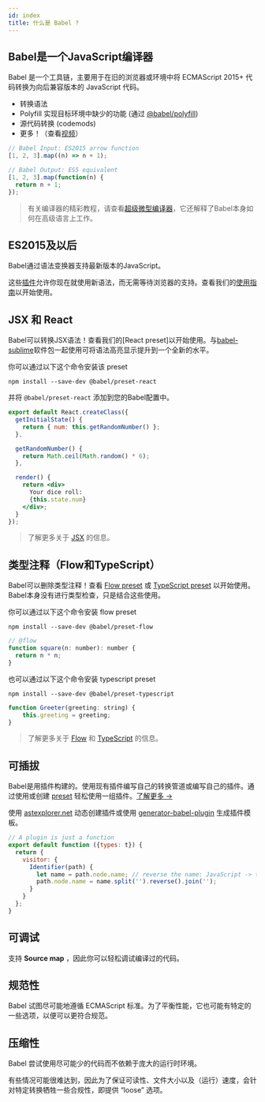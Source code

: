 ```yaml
---
id: index
title: 什么是 Babel ?
---
```


## Babel是一个JavaScript编译器

Babel 是一个工具链，主要用于在旧的浏览器或环境中将 ECMAScript 2015+ 代码转换为向后兼容版本的 JavaScript 代码。
- 转换语法
- Polyfill 实现目标环境中缺少的功能 (通过 [@babel/polyfill](polyfill.md))
- 源代码转换 (codemods)
- 更多！（查看[视频](/videos.html)）

```js
// Babel Input: ES2015 arrow function
[1, 2, 3].map((n) => n + 1);

// Babel Output: ES5 equivalent
[1, 2, 3].map(function(n) {
  return n + 1;
});
```

> 有关编译器的精彩教程，请查看[超级微型编译器](https://github.com/thejameskyle/the-super-tiny-compiler)，它还解释了Babel本身如何在高级语言上工作。

## ES2015及以后

Babel通过语法变换器支持最新版本的JavaScript。

这些[插件](plugins.md)允许你现在就使用新语法，而无需等待浏览器的支持。查看我们的[使用指南](usage.md)以开始使用。

## JSX 和 React

Babel可以转换JSX语法！查看我们的[React preset]以开始使用。与[babel-sublime](https://github.com/babel/babel-sublime)软件包一起使用可将语法高亮显示提升到一个全新的水平。

你可以通过以下这个命令安装该 preset

```shell
npm install --save-dev @babel/preset-react
```

并将 `@babel/preset-react` 添加到您的Babel配置中。

```jsx
export default React.createClass({
  getInitialState() {
    return { num: this.getRandomNumber() };
  },

  getRandomNumber() {
    return Math.ceil(Math.random() * 6);
  },

  render() {
    return <div>
      Your dice roll:
      {this.state.num}
    </div>;
  }
});
```

> 了解更多关于 [JSX](https://facebook.github.io/jsx/) 的信息。

## 类型注释（Flow和TypeScript）

Babel可以删除类型注释！查看 [Flow preset](preset-flow.md) 或 [TypeScript preset](preset-typescript.md) 以开始使用。Babel本身没有进行类型检查，只是结合这些使用。

你可以通过以下这个命令安装 flow preset

```shell
npm install --save-dev @babel/preset-flow
```

```js
// @flow
function square(n: number): number {
  return n * n;
}
```

也可以通过以下这个命令安装 typescript preset

```shell
npm install --save-dev @babel/preset-typescript
```

```js
function Greeter(greeting: string) {
    this.greeting = greeting;
}
```

> 了解更多关于 [Flow](http://flowtype.org/) 和 [TypeScript](https://www.typescriptlang.org/) 的信息。

可插拔
---------

Babel是用插件构建的。使用现有插件编写自己的转换管道或编写自己的插件。通过使用或创建 [preset](plugins.md#presets) 轻松使用一组插件。[了解更多 →](plugins.md)

使用 [astexplorer.net](https://astexplorer.net/#/KJ8AjD6maa) 动态创建插件或使用 [generator-babel-plugin](https://github.com/babel/generator-babel-plugin) 生成插件模板。

```javascript
// A plugin is just a function
export default function ({types: t}) {
  return {
    visitor: {
      Identifier(path) {
        let name = path.node.name; // reverse the name: JavaScript -> tpircSavaJ
        path.node.name = name.split('').reverse().join('');
      }
    }
  };
}
```

可调试
----------

支持 **Source map** ，因此你可以轻松调试编译过的代码。

规范性
--------

Babel 试图尽可能地遵循 ECMAScript 标准。为了平衡性能，它也可能有特定的一些选项，以便可以更符合规范。

压缩性
--------

Babel 尝试使用尽可能少的代码而不依赖于庞大的运行时环境。

有些情况可能很难达到，因此为了保证可读性、文件大小以及（运行）速度，会针对特定转换牺牲一些合规性，即提供 “loose” 选项。
